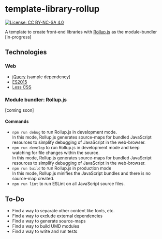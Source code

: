 # template-library-rollup

[![License: CC BY-NC-SA 4.0](https://licensebuttons.net/l/by-nc-sa/4.0/80x15.png)](https://creativecommons.org/licenses/by-nc-sa/4.0)

A template to create front-end libraries with [Rollup.js](https://rollupjs.org) as the module-bundler [in-progress]

## Technologies

### Web

 - [jQuery](https://jquery.com/) (sample dependency)
 - [ES2015](http://es6-features.org/)
 - [Less CSS](http://lesscss.org/)

### Module bundler: Rollup.js

[coming soon]

#### Commands

 - `npm run debug` to run Rollup.js in development mode.  
In this mode, Rollup.js generates source-maps for bundled JavaScript resources to simplify debugging of JavaScript in the web-browser.
 - `npm run develop` to run Rollup.js in development mode and keep watching for file changes within the source.  
In this mode, Rollup.js generates source-maps for bundled JavaScript resources to simplify debugging of JavaScript in the web-browser.
 - `npm run build` to run Rollup.js in production mode  
In this mode, Rollup.js minifies the JavaScript bundles and there is no source-map created.
 - `npm run lint` to run ESLint on all JavaScript source files.

## To-Do

 - Find a way to separate other content like fonts, etc.
 - Find a way to exclude external dependencies
 - Find a way to generate source-maps
 - Find a way to build UMD modules
 - Find a way to write and run tests
